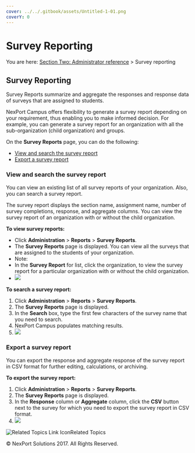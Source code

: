 ```yaml
---
cover: ../../.gitbook/assets/Untitled-1-01.png
coverY: 0
---
```


# Survey Reporting

You are here: [Section Two: Administrator reference](https://www.nexportcampus.com/Content/Guides/aweb/Content/Module\_Topics/Administration\_reference.htm) > Survey reporting

## Survey Reporting <a href="#kanchor39" id="kanchor39"></a>

Survey Reports summarize and aggregate the responses and response data of surveys that are assigned to students.

NexPort Campus offers flexibility to generate a survey report depending on your requirement, thus enabling you to make informed decision. For example, you can generate a survey report for an organization with all the sub-organization (child organization) and groups.

On the **Survey Reports** page, you can do the following:

* [View and search the survey report](https://www.nexportcampus.com/Content/Guides/aweb/Content/Module\_Topics/Survey\_Report/Survey\_reporting.htm#View)
* [Export a survey report](https://www.nexportcampus.com/Content/Guides/aweb/Content/Module\_Topics/Survey\_Report/Survey\_reporting.htm#Export)

### View and search the survey report <a href="#view" id="view"></a>

You can view an existing list of all survey reports of your organization. Also, you can search a survey report.

The survey report displays the section name, assignment name, number of survey completions, response, and aggregate columns. You can view the survey report of an organization with or without the child organization.

**To view survey reports:**

* Click **Administration** > **Reports** > **Survey Reports**.
* The **Survey Reports** page is displayed. You can view all the surveys that are assigned to the students of your organization.
* Note:
* In the **Survey Report** for list, click the organization, to view the survey report for a particular organization with or without the child organization.
* ![](https://www.nexportcampus.com/Content/Guides/aweb/Content/Resources/Images/Survey\_Reports/SurveyReports\_550x278.png)

**To search a survey report:**

1. Click **Administration** > **Reports** > **Survey Reports**.
2. The **Survey Reports** page is displayed.
3. In the **Search** box, type the first few characters of the survey name that you need to search.
4. NexPort Campus populates matching results.
5. ![](https://www.nexportcampus.com/Content/Guides/aweb/Content/Resources/Images/Survey\_Reports/SurveyReports\_Search\_550x201.png)

### Export a survey report <a href="#export" id="export"></a>

You can export the response and aggregate response of the survey report in CSV format for further editing, calculations, or archiving.

**To export the survey report:**

1. Click **Administration** > **Reports** > **Survey Reports**.
2. The **Survey Reports** page is displayed.
3. In the **Response** column or **Aggregate** column, click the **CSV** button next to the survey for which you need to export the survey report in CSV format.
4. ![](https://www.nexportcampus.com/Content/Guides/aweb/Content/Resources/Images/Survey\_Reports/SurveyReports\_Export\_550x278.png)

![Related Topics Link Icon](https://www.nexportcampus.com/Content/Guides/aweb/Skins/Default/Stylesheets/Images/transparent.gif)Related Topics

&#x20;

© NexPort Solutions 2017. All Rights Reserved.
